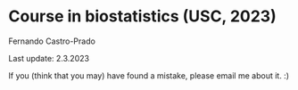 # Course in biostatistics (USC, 2023)

Fernando Castro-Prado

Last update: 2.3.2023

If you (think that you may) have found a mistake, please email me about it. :)
